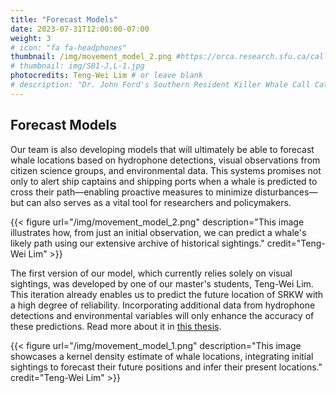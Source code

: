 ```yaml
---
title: "Forecast Models"
date: 2023-07-31T12:00:00-07:00
weight: 3
# icon: "fa fa-headphones"
thumbnail: /img/movement_model_2.png #https://orca.research.sfu.ca/call-library/home-media/S01-J,L-1.jpg
# thumbnail: img/S01-J,L-1.jpg
photocredits: Teng-Wei Lim # or leave blank
# description: "Dr. John Ford's Southern Resident Killer Whale Call Catalogue"
---
```


## Forecast Models

Our team is also developing models that will ultimately be able to forecast whale locations based on hydrophone detections, visual observations from citizen science groups, and environmental data. This systems promises not only to alert ship captains and shipping ports when a whale is predicted to cross their path—enabling proactive measures to minimize disturbances—but can also serves as a vital tool for researchers and policymakers. 


{{< figure url="/img/movement_model_2.png" description="This image illustrates how, from just an initial observation, we can predict a whale's likely path using our extensive archive of historical sightings." credit="Teng-Wei Lim" >}}

The first version of our model, which currently relies solely on visual sightings, was developed by one of our master's students, Teng-Wei Lim. This iteration already enables us to predict the future location of SRKW with a high degree of reliability. Incorporating additional data from hydrophone detections and environmental variables will only enhance the accuracy of these predictions. Read more about it in [this thesis](https://theses.lib.sfu.ca/file/thesis/7791).

{{< figure url="/img/movement_model_1.png" description="This image showcases a kernel density estimate of whale locations, integrating initial sightings to forecast their future positions and infer their present locations." credit="Teng-Wei Lim" >}}


